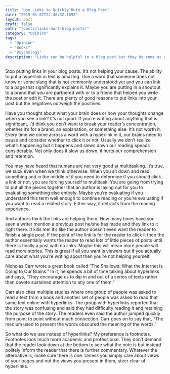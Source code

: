 ```yaml
---
title: "Use Links to Quickly Ruin a Blog Post"
date: "2015-01-07T22:40:32.169Z"
layout: post
draft: false
path: "/posts/links-hurt-blog-posts/"
category: "Opinion"
tags:
  - "Opinion"
  - "Books"
  - "Psychology"
description: "Links can be helpful in a blog post but they do come at a cost and they may not always be the right tool."
---
```


Stop putting links in your blog posts. It’s not helping your cause. The ability to put a hyperlink in text is amazing. Use a word that someone does not know or some slang that is not commonly understood yet and you can link to a page that significantly explains it. Maybe you are putting in a shoutout to a brand that you are partnered with or to a friend that helped you write the post or edit it. There are plenty of good reasons to put links into your post but the negatives outweigh the positives.

Have you thought about what your brain does or how your thoughts change when you see a link? It’s not good. If you’re writing about anything that is significant, I’d think you don’t want to break your reader’s concentration, whether it’s for a brand, an explanation, or something else. It’s not worth it. Every time we come across a word with a hyperlink in it, our brains need to pause and consider whether to click it or not. Usually we don’t realize what’s happening but it happens and slows down our reading speads considerably. Not only does it slow us down, it hurts our comprehension and retention.

You may have heard that humans are not very good at multitasking. It’s true, we suck even when we think otherwise. When you sit down and read something and in the middle of it you need to determine if you should click a link or not, you are forcing yourself to multitask. You are going from trying to put all the pieces together that an author is laying out for you to evaluating something else entirely. Maybe you’re evaluating if you understand this term well enough to continue reading or you’re evaluating if you want to read a related story. Either way, it detracts from the reading experience.

And authors think the links are helping them. How many times have you seen a writer mention a previous post he/she has made and they link to it right there. It kills me! It’s like the author doesn’t even want the reader to finish a single post. If the point of the link is for the reader to click it then the author essentially wants the reader to read lots of little pieces of posts until there is finally a post with no links. Maybe this will mean more people will read more stories. This is great if all you want is viewers but if you actually care about what you’re writing about then you’re not helping yourself.

Nicholas Carr wrote a great book called “The Shallows: What the Internet is Doing to Our Brains.” In it, he spends a bit of time talking about hyperlinks and says, “They encourage us to dip in and out of a series of texts rather than devote sustained attention to any one of them.”

Carr also cites multiple studies where one group of people was asked to read a text from a book and another set of people was asked to read that same text online with hyperlinks. The group with hyperlinks reported that the story was confusing and said they had difficulty reading it and retaining the purpose of the story. The readers even said the author jumped quickly from point to point without much connection. Carr goes on to say that, “The medium used to present the words obscured the meaning of the words.”

So what do we use instead of hyperlinks? My preference is footnotes. Footnotes look much more academic and professional. They don’t demand that the reader look down at the bottom to see what the note is but instead politely inform the reader that there is further commentary. Whatever the alternative is, make sure there is one. Unless you simply care about views of your pages and not the views you present in them, steer clear of hyperlinks.